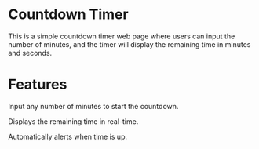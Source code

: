 # Countdown Timer

This is a simple countdown timer web page where users can input the number of minutes, and the timer will display the remaining time in minutes and seconds.

# Features

Input any number of minutes to start the countdown.

Displays the remaining time in real-time.

Automatically alerts when time is up.

